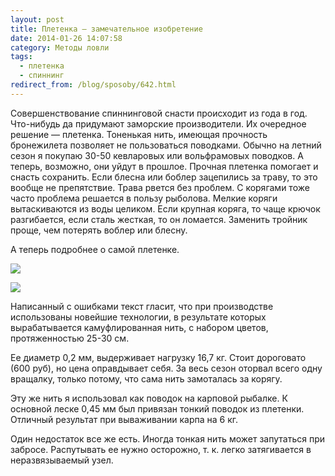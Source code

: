 ```yaml
---
layout: post
title: Плетенка — замечательное изобретение
date: 2014-01-26 14:07:58
category: Методы ловли
tags:
  - плетенка
  - спиннинг
redirect_from: /blog/sposoby/642.html
---
```

Совершенствование спиннинговой снасти происходит из года в год.
Что-нибудь да придумают заморские производители. Их очередное решение —
плетенка. Тоненькая нить, имеющая прочность бронежилета позволяет не
пользоваться поводками. Обычно на летний сезон я покупаю 30-50
кевларовых или вольфрамовых поводков. А теперь, возможно, они уйдут в
прошлое. Прочная плетенка помогает и снасть сохранить. Если блесна или
боблер зацепились за траву, то это вообще не препятствие. Трава рвется
без проблем. С корягами тоже часто проблема решается в пользу рыболова.
Мелкие коряги вытаскиваются из воды целиком. Если крупная коряга, то
чаще крючок разгибается, если сталь жесткая, то он ломается. Заменить
тройник проще, чем потерять воблер или блесну.

А теперь подробнее о самой плетенке.

![](http://fishingguru.ru/uploads/images/00/00/01/2014/01/26/46084f.jpg)

![](http://fishingguru.ru/uploads/images/00/00/01/2014/01/26/daba77.jpg)

Написанный с ошибками текст гласит, что при производстве использованы
новейшие технологии, в результате которых вырабатывается камуфлированная
нить, с набором цветов, протяженностью 25-30 см.

Ее диаметр 0,2 мм, выдерживает нагрузку 16,7 кг. Стоит дороговато (600
руб), но цена оправдывает себя. За весь сезон оторвал всего одну
вращалку, только потому, что сама нить замоталась за корягу.

Эту же нить я использовал как поводок на карповой рыбалке. К основной
леске 0,45 мм был привязан тонкий поводок из плетенки. Отличный
результат при вываживании карпа на 6 кг.

Один недостаток все же есть. Иногда тонкая нить может запутаться при
забросе. Распутывать ее нужно осторожно, т. к. легко затягивается в
неразвязываемый узел.
